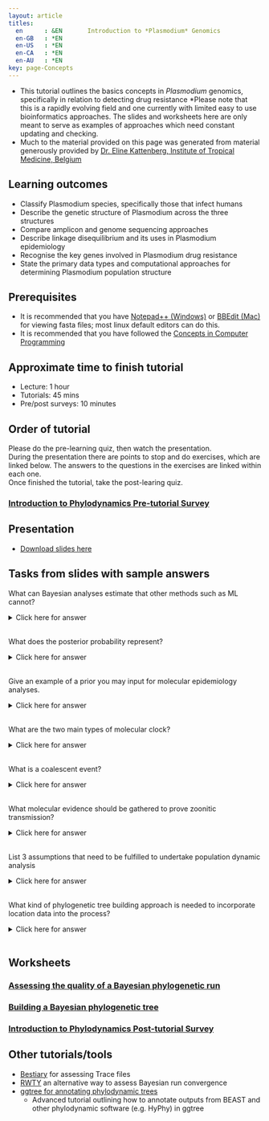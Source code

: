 ```yaml
---
layout: article
titles:
  en      : &EN       Introduction to *Plasmodium* Genomics
  en-GB   : *EN
  en-US   : *EN
  en-CA   : *EN
  en-AU   : *EN
key: page-Concepts
---
```


* This tutorial outlines the basics concepts in *Plasmodium* genomics, specifically in relation to detecting drug resistance
	*Please note that this is a rapidly evolving field and one currently with limited easy to use bioinformatics approaches. The slides and worksheets here are only meant to serve as examples of approaches which need constant updating and checking.
* Much to the material provided on this page was generated from material generously provided by [Dr. Eline Kattenberg, Institute of Tropical Medicine, Belgium](https://research.itg.be/en/persons/johanna-helena-kattenberg)

	
## Learning outcomes

* Classify Plasmodium species, specifically those that infect humans
* Describe the genetic structure of Plasmodium across the three structures
* Compare amplicon and genome sequencing approaches
* Describe linkage disequilibrium and its uses in Plasmodium epidemiology
* Recognise the key genes involved in Plasmodium drug resistance
* State the primary data types and computational approaches for determining Plasmodium population structure



## Prerequisites

* It is recommended that you have [Notepad++ (Windows)](https://notepad-plus-plus.org/downloads/) or [BBEdit (Mac)](https://www.barebones.com/products/bbedit/) for viewing fasta files; most linux default editors can do this.
* It is recommended that you have followed the [Concepts in Computer Programming](https://conmeehan.github.io/PathogenDataCourse/ConceptsInComputerProgramming)

## Approximate time to finish tutorial
* Lecture: 1 hour
* Tutorials: 45 mins
* Pre/post surveys: 10 minutes

## Order of tutorial

Please do the pre-learning quiz, then watch the presentation. <br />
During the presentation there are points to stop and do exercises, which are linked below. The answers to the questions in the exercises are linked within each one.<br />
Once finished the tutorial, take the post-learing quiz.<br />


### <a href="https://ntusurvey.onlinesurveys.ac.uk/introduction-to-phylodynamics-pre-tutorial-survey" target="_blank">Introduction to Phylodynamics Pre-tutorial Survey</a>


## Presentation

* [Download slides here](https://conmeehan.github.io/PathogenDataCourse/SlideSets/Phylodynamics.pptx)

## Tasks from slides with sample answers
What can Bayesian analyses estimate that other methods such as ML cannot?

<details><summary>Click here for answer</summary>

Can give estimate of tree phylogeny and other parameters
* Divergence date/location
* Rate of speciation/extinction


</details><br />

What does the posterior probability represent?

<details><summary>Click here for answer</summary>

* Probability that the hypothesised tree is true, given the observed data and priors

</details><br />

Give an example of a prior you may input for molecular epidemiology analyses.

<details><summary>Click here for answer</summary>

* Divergence date/location
* Rate of speciation/extinction
* Many examples of metadata acceptable


</details><br />

What are the two main types of molecular clock?

<details><summary>Click here for answer</summary>

* Strict
* Relaxed

</details><br />

What is a coalescent event?

<details><summary>Click here for answer</summary>

When two alleles/individuals come together to form an ancestor (i.e. two branches meet)

</details><br />


What molecular evidence should be gathered to prove zoonitic transmission?

<details><summary>Click here for answer</summary>

* Closely related sequences from likely sources

</details><br />

List 3 assumptions that need to be fulfilled to undertake population dynamic analysis

<details><summary>Click here for answer</summary>

* Suitable for coalescent analysis because:
* Geographically diverse
* Random sampling
* No obvious population subdivisions
* Ample phylogenetic information
* Independent estimate of model of evolution


</details><br />

What kind of phylogenetic tree building approach is needed to incorporate location data into the process?

<details><summary>Click here for answer</summary>

Phylogeographic (e.g.BSSVS model)

</details><br />

## Worksheets

### [Assessing the quality of a Bayesian phylogenetic run](https://conmeehan.github.io/PathogenDataCourse/Worksheets/Covergence_Tracer)
### [Building a Bayesian phylogenetic tree](https://conmeehan.github.io/PathogenDataCourse/Worksheets/BayesianPhylogenyConstruction)


### <a href="https://ntusurvey.onlinesurveys.ac.uk/introduction-to-phylodynamics-post-tutorial-survey" target="_blank">Introduction to Phylodynamics Post-tutorial Survey</a>


## Other tutorials/tools
* [Bestiary](https://beastiary.wytamma.com/) for assessing Trace files
* [RWTY](https://cran.r-project.org/web/packages/rwty/vignettes/rwty.html) an alternative way to assess Bayesian run convergence
* [ggtree for annotating phylodynamic trees](https://guangchuangyu.github.io/ggtree-book/chapter-ggtree.html)
	* Advanced tutorial outlining how to annotate outputs from BEAST and other phylodynamic software (e.g. HyPhy) in ggtree
	